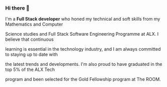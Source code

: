 ### Hi there 👋

<!--
**dizzysnazzy/dizzysnazzy** is a ✨ _special_ ✨ repository because its `README.md` (this file) appears on your GitHub profile.

Here are some ideas to get you started:

- 🔭 I’m currently working on ...
- 🌱 I’m currently learning ...
- 👯 I’m looking to collaborate on ...
- 🤔 I’m looking for help with ...
- 💬 Ask me about ...
- 📫 How to reach me: ...
- 😄 Pronouns: ...
- ⚡ Fun fact: ...
-->
I'm a **Full Stack developer** who honed my technical and soft skills from my Mathematics and Computer

Science studies and Full Stack Software Engineering Programme at ALX. I believe that continuous

learning is essential in the technology industry, and I am always committed to staying up to date with

the latest trends and developments. I'm also proud to have graduated in the top 5% of the ALX Tech

program and been selected for the Gold Fellowship program at The ROOM.

